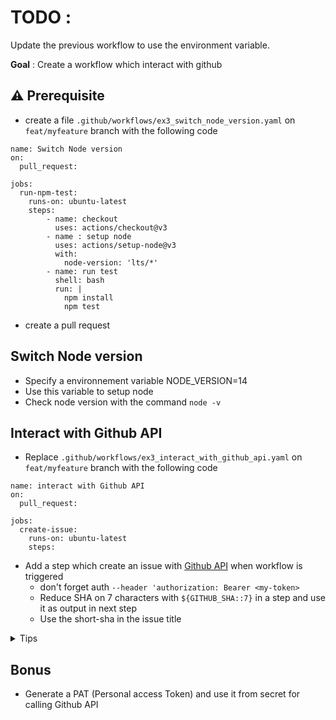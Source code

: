 # TODO :

Update the previous workflow to use the environment variable.

**Goal** : Create a workflow which interact with github

## ⚠️ Prerequisite

* create a file `.github/workflows/ex3_switch_node_version.yaml` on `feat/myfeature` branch with the following code

```yaml[]
name: Switch Node version
on: 
  pull_request:

jobs:
  run-npm-test:
    runs-on: ubuntu-latest
    steps:
        - name: checkout
          uses: actions/checkout@v3
        - name : setup node
          uses: actions/setup-node@v3
          with:
            node-version: 'lts/*'
        - name: run test
          shell: bash
          run: |
            npm install
            npm test
```
* create a pull request

## Switch Node version
 
* Specify a environnement variable NODE_VERSION=14
* Use this variable to setup node
* Check node version with the command `node -v`

## Interact with Github API

* Replace `.github/workflows/ex3_interact_with_github_api.yaml` on `feat/myfeature` branch with the following code

```yaml[]
name: interact with Github API
on: 
  pull_request:

jobs:
  create-issue:
    runs-on: ubuntu-latest
    steps:
```

* Add a step which create an issue with [Github API](https://docs.github.com/en/rest/issues/issues#create-an-issue) when workflow is triggered
  * don't forget auth `--header 'authorization: Bearer <my-token>`
  * Reduce SHA on 7 characters with `${GITHUB_SHA::7}` in a step and use it as output in next step
  * Use the short-sha in the issue title

<details>
  <summary>Tips</summary>

  * Curl request
  
```
  curl --request POST \
  --url https://api.github.com/repos/<specify your repo with a variable>/issues \
  --header 'authorization: Bearer <specify github token>' \
  --header 'content-type: application/json' \
  --data '{
    "title": "Automated issue for commit: ${{ steps.short_sha.outputs.sha_short }}",
    "body": "This issue was automatically created by the GitHub Action workflow **${{ github.workflow }}**. \n\n The commit hash was: _${{ steps.short_sha.outputs.sha_short }}_."
    }' \
  --fail
```

* Create a step with id: `short_sha` for sha_short output

</details>

## Bonus

* Generate a PAT (Personal access Token) and use it from secret for calling Github API
